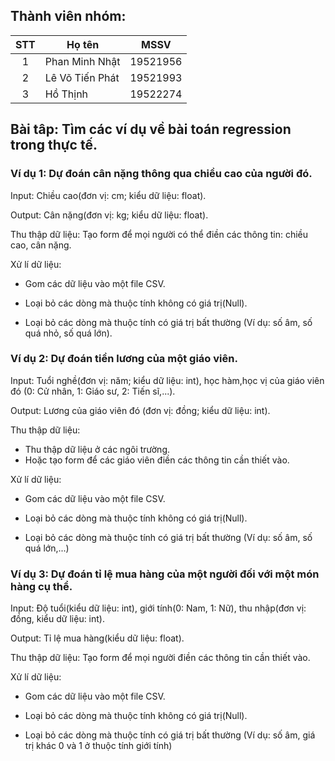 ## Thành viên nhóm:
| STT | Họ tên | MSSV | 
| :---: | --- | --- |
| 1 | Phan Minh Nhật | 19521956 |
| 2 | Lê Võ Tiến Phát | 19521993 |   
| 3 | Hồ Thịnh | 19522274 | 

## Bài tâp: Tìm các ví dụ về bài toán regression trong thực tế.
### Ví dụ 1: Dự đoán cân nặng thông qua chiều cao của người đó.
Input: Chiều cao(đơn vị: cm; kiểu dữ liệu: float).

Output: Cân nặng(đơn vị: kg; kiểu dữ liệu: float).

Thu thập dữ liệu: Tạo form để mọi người có thể điền các thông tin: chiều cao, cân nặng.

Xử lí dữ liệu:
- Gom các dữ liệu vào một file CSV. 

- Loại bỏ các dòng mà thuộc tính không có giá trị(Null).

- Loại bỏ các dòng mà thuộc tính có giá trị bất thường (Ví dụ: số âm, số quá nhỏ, số quá lớn).
### Ví dụ 2: Dự đoán tiền lương của một giáo viên.
Input: Tuổi nghề(đơn vị: năm; kiểu dữ liệu: int), học hàm,học vị của giáo viên đó (0: Cử nhân, 1: Giáo sư, 2: Tiến sĩ,...).

Output: Lương của giáo viên đó (đơn vị: đồng; kiểu dữ liệu: int).

Thu thập dữ liệu: 
- Thu thập dữ liệu ở các ngôi trường.
- Hoặc tạo form để các giáo viên điền các thông tin cần thiết vào.

Xử lí dữ liệu:
- Gom các dữ liệu vào một file CSV. 

- Loại bỏ các dòng mà thuộc tính không có giá trị(Null).

- Loại bỏ các dòng mà thuộc tính có giá trị bất thường (Ví dụ: số âm, số quá lớn,...)

### Ví dụ 3: Dự đoán tỉ lệ mua hàng của một người đối với một món hàng cụ thể.
Input: Độ tuổi(kiểu dữ liệu: int), giới tính(0: Nam, 1: Nữ), thu nhập(đơn vị: đồng, kiểu dữ liệu: int).

Output: Tỉ lệ mua hàng(kiểu dữ liệu: float).

Thu thập dữ liệu: Tạo form để mọi người điền các thông tin cần thiết vào.

Xử lí dữ liệu:
- Gom các dữ liệu vào một file CSV. 

- Loại bỏ các dòng mà thuộc tính không có giá trị(Null).

- Loại bỏ các dòng mà thuộc tính có giá trị bất thường (Ví dụ: số âm, giá trị khác 0 và 1 ở thuộc tính giới tính)

